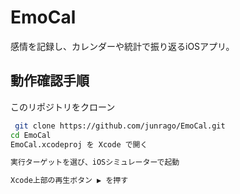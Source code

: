 # EmoCal

感情を記録し、カレンダーや統計で振り返るiOSアプリ。

## 動作確認手順

このリポジトリをクローン  
```bash
 git clone https://github.com/junrago/EmoCal.git
cd EmoCal
EmoCal.xcodeproj を Xcode で開く

実行ターゲットを選び、iOSシミュレーターで起動

Xcode上部の再生ボタン ▶ を押す
